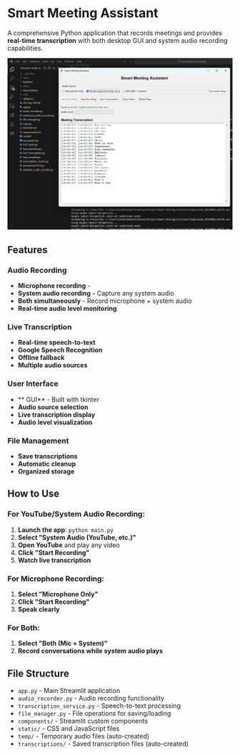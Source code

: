 # Smart Meeting Assistant

A comprehensive Python application that records meetings and provides **real-time transcription** with both desktop GUI and system audio recording capabilities.

![Alt text](Sceenshot_app.png)

## Features

###  Audio Recording
- **Microphone recording** - 
- **System audio recording** - Capture any system audio
- **Both simultaneously** - Record microphone + system audio
- **Real-time audio level monitoring** 

###  Live Transcription
- **Real-time speech-to-text** 
- **Google Speech Recognition** 
- **Offline fallback** 
- **Multiple audio sources**

###  User Interface
- ** GUI** - Built with tkinter
- **Audio source selection** 
- **Live transcription display**
- **Audio level visualization** 

###  File Management
- **Save transcriptions** 
- **Automatic cleanup**
- **Organized storage**
##  How to Use
### For YouTube/System Audio Recording:
1. **Launch the app**: `python main.py`
2. **Select "System Audio (YouTube, etc.)"**
3. **Open YouTube** and play any video
4. **Click "Start Recording"**
5. **Watch live transcription** 

### For Microphone Recording:
1. **Select "Microphone Only"**
2. **Click "Start Recording"**
3. **Speak clearly** 
### For Both:
1. **Select "Both (Mic + System)"**
2. **Record conversations while system audio plays**

## File Structure

- `app.py` - Main Streamlit application
- `audio_recorder.py` - Audio recording functionality
- `transcription_service.py` - Speech-to-text processing
- `file_manager.py` - File operations for saving/loading
- `components/` - Streamlit custom components
- `static/` - CSS and JavaScript files
- `temp/` - Temporary audio files (auto-created)
- `transcriptions/` - Saved transcription files (auto-created)





